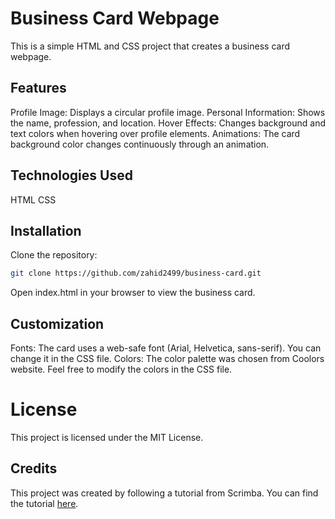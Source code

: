 # Business Card Webpage
This is a simple HTML and CSS project that creates a business card webpage.

## Features
Profile Image: Displays a circular profile image.
Personal Information: Shows the name, profession, and location.
Hover Effects: Changes background and text colors when hovering over profile elements.
Animations: The card background color changes continuously through an animation.
## Technologies Used
HTML
CSS
## Installation
Clone the repository:
```sh
git clone https://github.com/zahid2499/business-card.git
```
Open index.html in your browser to view the business card.
## Customization
Fonts: The card uses a web-safe font (Arial, Helvetica, sans-serif). You can change it in the CSS file.
Colors: The color palette was chosen from Coolors website. Feel free to modify the colors in the CSS file.
# License
This project is licensed under the MIT License.
## Credits
This project was created by following a tutorial from Scrimba. You can find the tutorial [here](https://v2.scrimba.com/learn-html-and-css-c0p).
